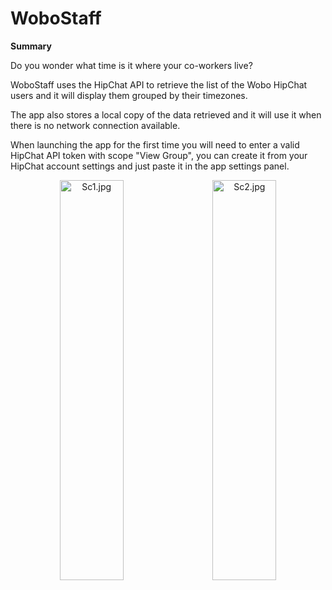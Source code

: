 # WoboStaff

**Summary**

Do you wonder what time is it where your co-workers live?

WoboStaff uses the HipChat API to retrieve the list of the Wobo HipChat users and it will display them grouped by their timezones.

The app also stores a local copy of the data retrieved and it will use it when there is no network connection available.

When launching the app for the first time you will need to enter a valid HipChat API token with scope "View Group", you can create it from your HipChat account settings and just paste it in the app settings panel.

<div align="center">
        <img width="45%" height="640px" src="/../screenshots/sc1.jpg" alt="Sc1.jpg"</img>
        <img height="0" width="10px">
        <img width="45%" height="640px" src="/../screenshots/sc2.jpg" alt="Sc2.jpg"</img>
</div>
